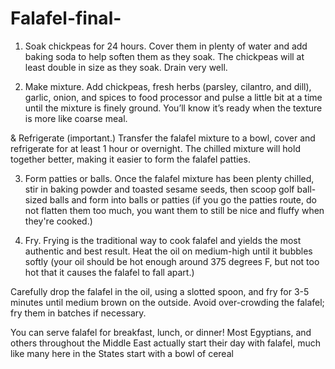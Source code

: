 # Falafel-final-

1. Soak chickpeas for 24 hours. Cover them in plenty of water and add baking soda to help soften them as they soak. The chickpeas will at least double in size as they soak. Drain very well.

2. Make mixture. Add chickpeas, fresh herbs (parsley, cilantro, and dill), garlic, onion, and spices to food processor and pulse a little bit at a time until the mixture is finely ground. You’ll know it’s ready when the texture is more like coarse meal.

& Refrigerate (important.) Transfer the falafel mixture to a bowl, cover and refrigerate for at least 1 hour or overnight. The chilled mixture will hold together better, making it easier to form the falafel patties.

3. Form patties or balls. Once the falafel mixture has been plenty chilled, stir in baking powder and toasted sesame seeds, then scoop golf ball-sized balls and form into balls or patties (if you go the patties route, do not flatten them too much, you want them to still be nice and fluffy when they're cooked.)

4. Fry. Frying is the traditional way to cook falafel and yields the most authentic and best result. Heat the oil on medium-high until it bubbles softly (your oil should be hot enough around 375 degrees F, but not too hot that it causes the falafel to fall apart.)

Carefully drop the falafel in the oil, using a slotted spoon, and fry for 3-5 minutes until medium brown on the outside. Avoid over-crowding the falafel; fry them in batches if necessary.

You can serve falafel for breakfast, lunch, or dinner! Most Egyptians, and others throughout the Middle East actually start their day with falafel, much like many here in the States start with a bowl of cereal